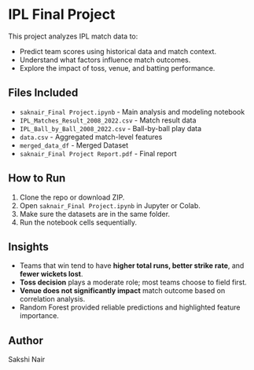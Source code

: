 # IPL Final Project
This project analyzes IPL match data to:
- Predict team scores using historical data and match context.
- Understand what factors influence match outcomes.
- Explore the impact of toss, venue, and batting performance.

## Files Included
- `saknair_Final Project.ipynb` - Main analysis and modeling notebook
- `IPL_Matches_Result_2008_2022.csv` - Match result data
- `IPL_Ball_by_Ball_2008_2022.csv` - Ball-by-ball play data
- `data.csv` - Aggregated match-level features
- `merged_data_df` - Merged Dataset
- `saknair_Final Project Report.pdf` - Final report

## How to Run
1. Clone the repo or download ZIP.
2. Open `saknair_Final Project.ipynb` in Jupyter or Colab.
3. Make sure the datasets are in the same folder.
4. Run the notebook cells sequentially.

## Insights
- Teams that win tend to have **higher total runs, better strike rate**, and **fewer wickets lost**.
- **Toss decision** plays a moderate role; most teams choose to field first.
- **Venue does not significantly impact** match outcome based on correlation analysis.
- Random Forest provided reliable predictions and highlighted feature importance.

## Author
Sakshi Nair
